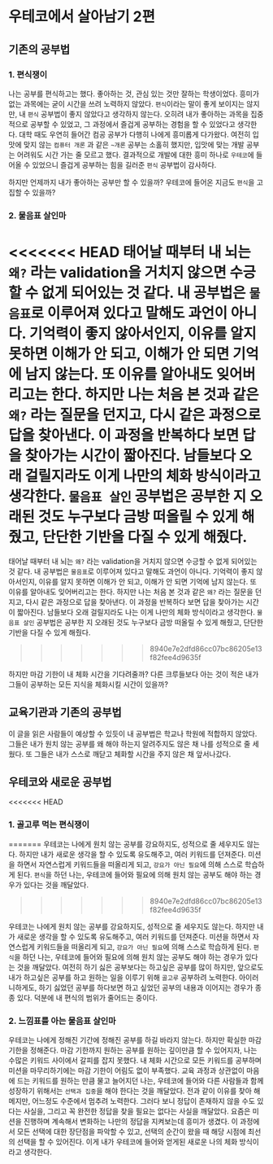 # 우테코에서 살아남기 2편

## 기존의 공부법

### 1. 편식쟁이

나는 공부를 편식하고는 했다. 좋아하는 것, 관심 있는 것만 잘하는 학생이었다. 흥미가 없는 과목에는 굳이 시간을 쓰려 노력하지 않았다. `편식`이라는 말이 좋게 보이지는 않지만, 내 `편식` 공부법이 좋지 않았다고 생각하지 않는다. 오히려 내가 좋아하는 과목을 집중적으로 공부할 수 있었고, 그 과정에서 즐겁게 공부하는 경험을 할 수 있었다고 생각한다. 대학 때도 우연히 들어간 컴공 공부가 다행히 나에게 흥미롭게 다가왔다. 여전히 입맛에 맞지 않는 `컴퓨터 개론` 과 같은 `~개론` 공부는 소홀히 했지만, 입맛에 맞는 개발 공부는 어려워도 시간 가는 줄 모르고 했다. 결과적으로 개발에 대한 흥미 하나로 `우테코`에 들어올 수 있었으니 즐겁게 공부하는 힘을 길러준 `편식` 공부법이 감사하다.

하지만 언제까지 내가 좋아하는 공부만 할 수 있을까? 우테코에 들어온 지금도 `편식`을 고집할 수 있을까?

### 2. 물음표 살인마

<<<<<<< HEAD
태어날 때부터 내 뇌는 `왜?` 라는 validation을 거치지 않으면 수긍할 수 없게 되어있는 것 같다. 내 공부법은 `물음표`로 이루어져 있다고 말해도 과언이 아니다. 기억력이 좋지 않아서인지, 이유를 알지 못하면 이해가 안 되고, 이해가 안 되면 기억에 남지 않는다. 또 이유를 알아내도 잊어버리고는 한다. 하지만 나는 처음 본 것과 같은 `왜?` 라는 질문을 던지고, 다시 같은 과정으로 답을 찾아낸다. 이 과정을 반복하다 보면 답을 찾아가는 시간이 짧아진다. 남들보다 오래 걸릴지라도 이게 나만의 체화 방식이라고 생각한다. `물음표 살인` 공부법은 공부한 지 오래된 것도 누구보다 금방 떠올릴 수 있게 해줬고, 단단한 기반을 다질 수 있게 해줬다.
=======
태어날 때부터 내 뇌는 `왜?` 라는 validation을 거치지 않으면 수긍할 수 없게 되어있는 것 같다. 내 공부법은 `물음표`로 이루어져 있다고 말해도 과언이 아니다. 기억력이 좋지 않아서인지, 이유를 알지 못하면 이해가 안 되고, 이해가 안 되면 기억에 남지 않는다. 또 이유를 알아내도 잊어버리고는 한다. 하지만 나는 처음 본 것과 같은 `왜?` 라는 질문을 던지고, 다시 같은 과정으로 답을 찾아낸다. 이 과정을 반복하다 보면 답을 찾아가는 시간이 짧아진다. 남들보다 오래 걸릴지라도 나는 이게 나만의 체화 방식이라고 생각한다. `물음표 살인` 공부법은 공부한 지 오래된 것도 누구보다 금방 떠올릴 수 있게 해줬고, 단단한 기반을 다질 수 있게 해줬다.
>>>>>>> 8940e7e2dfd86cc07bc86205e13f82fee4d9635f

하지만 마감 기한이 내 체화 시간을 기다려줄까? 다른 크루들보다 아는 것이 적은 내가 그들이 공부하는 모든 지식을 체화시킬 시간이 있을까?

## 교육기관과 기존의 공부법

이 글을 읽은 사람들이 예상할 수 있듯이 내 공부법은 학교나 학원에 적합하지 않았다. 그들은 내가 원치 않는 공부를 왜 해야 하는지 알려주지도 않은 채 나를 성적으로 줄 세웠다. 또 그들은 내가 스스로 깨닫고 체화할 시간을 주지 않은 채 앞서나갔다.

## 우테코와 새로운 공부법

<<<<<<< HEAD
### 1. 골고루 먹는 편식쟁이
=======
우테코는 나에게 원치 않는 공부를 강요하지도, 성적으로 줄 세우지도 않는다. 하지만 내가 새로운 생각을 할 수 있도록 유도해주고, 여러 키워드를 던져준다. 미션을 하면서 자연스럽게 키워드들을 떠올리게 되고, `강요가 아닌 필요`에 의해 스스로 학습하게 된다. `편식`을 하던 나는, 우테코에 들어와 필요에 의해 원치 않는 공부도 해야 하는 경우가 있다는 것을 깨달았다.
>>>>>>> 8940e7e2dfd86cc07bc86205e13f82fee4d9635f

우테코는 나에게 원치 않는 공부를 강요하지도, 성적으로 줄 세우지도 않는다. 하지만 내가 새로운 생각을 할 수 있도록 유도해주고, 여러 키워드를 던져준다. 미션을 하면서 자연스럽게 키워드들을 떠올리게 되고, `강요가 아닌 필요`에 의해 스스로 학습하게 된다. `편식`을 하던 나는, 우테코에 들어와 필요에 의해 원치 않는 공부도 해야 하는 경우가 있다는 것을 깨달았다. 여전히 하기 싫은 공부보다는 하고싶은 공부를 많이 하지만, 앞으로도 내가 하고싶은 공부를 하고 원하는 일을 이루기 위해 `골고루` 공부하려 노력한다. 아이러니하게도, 하기 싫었던 공부를 하다보면 하고 싶었던 공부의 내용과 이어지는 경우가 종종 있다. 덕분에 내 편식의 범위가 줄어드는 중이다.

### 2. 느낌표를 아는 물음표 살인마

우테코는 나에게 정해진 기간에 정해진 공부를 하길 바라지 않는다. 하지만 확실한 마감 기한을 정해준다. 마감 기한까지 원하는 공부를 원하는 깊이만큼 할 수 있어지자, 나는 수많은 키워드 사이에서 갈피를 잡지 못했다. 내 체화 시간으로 모든 키워드를 공부하며 미션을 마무리하기에는 마감 기한이 어림도 없이 부족했다. 교육 과정과 상관없이 마음에 드는 키워드를 원하는 만큼 물고 늘어지던 나는, 우테코에 들어와 다른 사람들과 함께 성장하기 위해서는 `선택과 집중`을 해야 한다는 것을 깨달았다. 전과 같이 이유를 찾아 해메지만, 어느정도 수준에서 멈추려 노력한다. 그러다 보니 정답이 존재하지 않을 수도 있다는 사실을, 그리고 꼭 완전한 정답을 찾을 필요는 없다는 사실을 깨달았다. 요즘은 미션을 진행하며 계속해서 변화하는 나만의 정답을 지켜보는데 흥미가 생겼다. 이 과정에서 모든 선택에 대한 장단점을 파악할 수 있고, 선택의 순간이 왔을 때 해당 시점에 최선의 선택을 할 수 있어진다. 이게 내가 우테코에 들어와 얻게된 새로운 나의 체화 방식이라고 생각한다.
